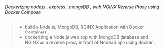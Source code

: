 ###### Dockerizing node.js , express , mongoDB , with NGINX Reverse Proxy using Docker Compose



> + build a Node.js, MongoDB, NGINX Application with Docker Containers .
> + dockerizing a Node.js web app with MongoDB database and NGINX as a reverse proxy in front of NodeJS app using docker .
 
